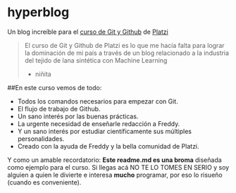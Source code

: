 # hyperblog
Un blog increíble para el [curso de Git y Github](https://platzi.com/clases/git-github/ "curso de Git y Github") de [Platzi](http://platzi.com "Platzi")
>El curso de Git y Github de Platzi es lo que me hacía falta para lograr la dominación de mi país a través de un blog relacionado a la industria del tejido de lana sintética con Machine Learning
>- niñita

##En este curso vemos de todo:
* Todos los comandos necesarios para empezar con Git.
* El flujo de trabajo de Github.
* Un sano interés por las buenas prácticas.
* La urgente necesidad de enseñarle redacción a Freddy.
* Y un sano interés por estudiar científicamente sus múltiples personalidades.
* Creado con la ayuda de Freddy y la bella comunidad de Platzi.

Y como un amable recordatorio: **Este readme.md es una broma** diseñada como ejemplo para el curso. Si llegas acá NO TE LO TOMES EN SERIO y soy alguien a quien le divierte e interesa **mucho** programar, por eso lo risueño (cuando es conveniente).
